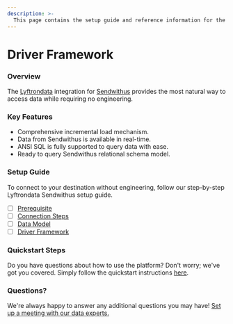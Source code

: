 ```yaml
---
description: >-
  This page contains the setup guide and reference information for the Sendwithus source connector.
---
```


# Driver Framework

### Overview

The [Lyftrondata](https://www.lyftrondata.com/) integration for [Sendwithus](https://www.lyftrondata.com/integration/business-analytics/sendwithus/) provides the most natural way to access data while requiring no engineering.

### Key Features

* Comprehensive incremental load mechanism.
* Data from Sendwithus is available in real-time.&#x20;
* ANSI SQL is fully supported to query data with ease.
* Ready to query Sendwithus relational schema model.

### Setup Guide

To connect to your destination without engineering, follow our step-by-step Lyftrondata Sendwithus setup guide.

* [ ] [Prerequisite](../prerequisite.md)
* [ ] [Connection Steps](../connection-steps.md)
* [ ] [Data Model](../data-model/erd.md)
* [ ] [Driver Framework](../driver-framework/)

### Quickstart Steps

Do you have questions about how to use the platform? Don't worry; we've got you covered. Simply follow the quickstart instructions [here](../driver-framework/README.md).

### Questions? <a href="#questions" id="questions"></a>

We're always happy to answer any additional questions you may have! [Set up a meeting with our data experts.](https://www.lyftrondata.com/book-a-meeting/)


